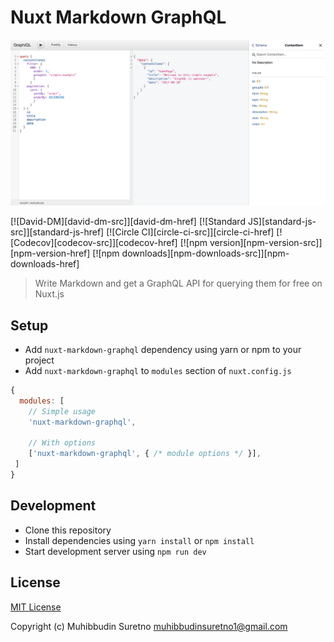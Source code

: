 # Nuxt Markdown GraphQL

![Preview](./preview.png)

[![David-DM][david-dm-src]][david-dm-href]
[![Standard JS][standard-js-src]][standard-js-href]
[![Circle CI][circle-ci-src]][circle-ci-href]
[![Codecov][codecov-src]][codecov-href]
[![npm version][npm-version-src]][npm-version-href]
[![npm downloads][npm-downloads-src]][npm-downloads-href]

> Write Markdown and get a GraphQL API for querying them for free on Nuxt.js

## Setup

- Add `nuxt-markdown-graphql` dependency using yarn or npm to your project
- Add `nuxt-markdown-graphql` to `modules` section of `nuxt.config.js`

```js
{
  modules: [
    // Simple usage
    'nuxt-markdown-graphql',

    // With options
    ['nuxt-markdown-graphql', { /* module options */ }],
 ]
}
```

## Development

- Clone this repository
- Install dependencies using `yarn install` or `npm install`
- Start development server using `npm run dev`

## License

[MIT License](./LICENSE)

Copyright (c) Muhibbudin Suretno <muhibbudinsuretno1@gmail.com>
